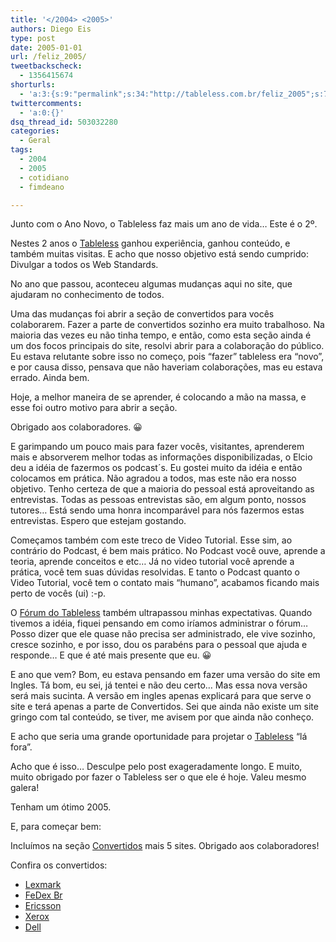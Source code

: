 ```yaml
---
title: '</2004> <2005>'
authors: Diego Eis
type: post
date: 2005-01-01
url: /feliz_2005/
tweetbackscheck:
  - 1356415674
shorturls:
  - 'a:3:{s:9:"permalink";s:34:"http://tableless.com.br/feliz_2005";s:7:"tinyurl";s:26:"http://tinyurl.com/3ed5olt";s:4:"isgd";s:19:"http://is.gd/2qrDqG";}'
twittercomments:
  - 'a:0:{}'
dsq_thread_id: 503032280
categories:
  - Geral
tags:
  - 2004
  - 2005
  - cotidiano
  - fimdeano

---
```

Junto com o Ano Novo, o Tableless faz mais um ano de vida&#8230; Este é o 2º.
  
Nestes 2 anos o [Tableless][1] ganhou experiência, ganhou conteúdo, e também muitas visitas. E acho que nosso objetivo está sendo cumprido: Divulgar a todos os Web Standards.

No ano que passou, aconteceu algumas mudanças aqui no site, que ajudaram no conhecimento de todos.
  
Uma das mudanças foi abrir a seção de convertidos para vocês colaborarem. Fazer a parte de convertidos sozinho era muito trabalhoso. Na maioria das vezes eu não tinha tempo, e então, como esta seção ainda é um dos focos principais do site, resolvi abrir para a colaboração do público. Eu estava relutante sobre isso no começo, pois &#8220;fazer&#8221; tableless era &#8220;novo&#8221;, e por causa disso, pensava que não haveriam colaborações, mas eu estava errado. Ainda bem.
  
Hoje, a melhor maneira de se aprender, é colocando a mão na massa, e esse foi outro motivo para abrir a seção.
  
Obrigado aos colaboradores. 😀

E garimpando um pouco mais para fazer vocês, visitantes, aprenderem mais e absorverem melhor todas as informações disponibilizadas, o Elcio deu a idéia de fazermos os podcast´s. Eu gostei muito da idéia e então colocamos em prática. Não agradou a todos, mas este não era nosso objetivo. Tenho certeza de que a maioria do pessoal está aproveitando as entrevistas. Todas as pessoas entrevistas são, em algum ponto, nossos tutores&#8230; Está sendo uma honra incomparável para nós fazermos estas entrevistas. Espero que estejam gostando.

Começamos também com este treco de Video Tutorial. Esse sim, ao contrário do Podcast, é bem mais prático. No Podcast você ouve, aprende a teoria, aprende conceitos e etc&#8230; Já no video tutorial você aprende a prática, você tem suas dúvidas resolvidas. E tanto o Podcast quanto o Video Tutorial, você tem o contato mais &#8220;humano&#8221;, acabamos ficando mais perto de vocês (ui) :-p.

O [Fórum do Tableless][2] também ultrapassou minhas expectativas. Quando tivemos a idéia, fiquei pensando em como iríamos administrar o fórum&#8230; Posso dizer que ele quase não precisa ser administrado, ele vive sozinho, cresce sozinho, e por isso, dou os parabéns para o pessoal que ajuda e responde&#8230; E que é até mais presente que eu. 😀

E ano que vem? Bom, eu estava pensando em fazer uma versão do site em Ingles. Tá bom, eu sei, já tentei e não deu certo&#8230; Mas essa nova versão será mais sucinta. A versão em ingles apenas explicará para que serve o site e terá apenas a parte de Convertidos. Sei que ainda não existe um site gringo com tal conteúdo, se tiver, me avisem por que ainda não conheço.
  
E acho que seria uma grande oportunidade para projetar o [Tableless][1] &#8220;lá fora&#8221;.

Acho que é isso&#8230; Desculpe pelo post exageradamente longo. E muito, muito obrigado por fazer o Tableless ser o que ele é hoje. Valeu mesmo galera!

Tenham um ótimo 2005.

E, para começar bem:
  
Incluímos na seção [Convertidos][3] mais 5 sites. Obrigado aos colaboradores!

Confira os convertidos:

  * [Lexmark][4]
  * [FeDex Br][5]
  * [Ericsson][6]
  * [Xerox][7]
  * [Dell][8]

 [1]: http://tableless.com.br/
 [2]: http://tableless.com.br/forum/
 [3]: http://tableless.com.br/convertidos
 [4]: http://tableless.com.br/convertidos#lexmark
 [5]: http://tableless.com.br/convertidos#fedexbr
 [6]: http://tableless.com.br/convertidos#ericsson
 [7]: http://tableless.com.br/convertidos#xerox
 [8]: http://tableless.com.br/convertidos#dell